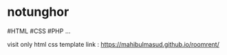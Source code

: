 # notunghor
#HTML 
#CSS
#PHP ...

visit only html css template link : https://mahibulmasud.github.io/roomrent/
